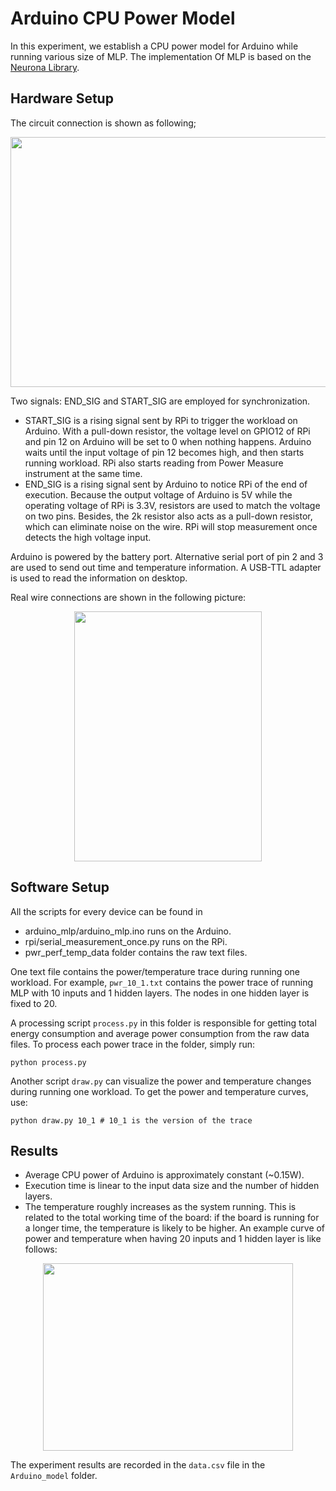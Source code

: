 # Arduino CPU Power Model
In this experiment, we establish a CPU power model for Arduino while running various size of MLP. The implementation Of MLP is based on the [Neurona Library](https://www.arduinolibraries.info/libraries/neurona).

## Hardware Setup
The circuit connection is shown as following;
<div align=center><img width="800" height="400" src="https://github.com/Orienfish/IoTSim_Model/blob/master/Arduino_model/setup.png"/></div>

Two signals: END_SIG and START_SIG are employed for synchronization. 
- START_SIG is a rising signal sent by RPi to trigger the workload on Arduino. With a pull-down resistor, the voltage level on GPIO12 of RPi and pin 12 on Arduino will be set to 0 when nothing happens. Arduino waits until the input voltage of pin 12 becomes high, and then starts running workload. RPi also starts reading from Power Measure instrument at the same time.
- END_SIG is a rising signal sent by Arduino to notice RPi of the end of execution. Because the output voltage of Arduino is 5V while the operating voltage of RPi is 3.3V, resistors are used to match the voltage on two pins. Besides, the 2k resistor also acts as a pull-down resistor, which can eliminate noise on the wire. RPi will stop measurement once detects the high voltage input.

Arduino is powered by the battery port. Alternative serial port of pin 2 and 3 are used to send out time and temperature information. A USB-TTL adapter is used to read the information on desktop.

Real wire connections are shown in the following picture:
<div align=center><img width="300" height="400" src="https://github.com/Orienfish/IoTSim_Model/blob/master/Arduino_model/wire.jpeg"/></div>

## Software Setup
All the scripts for every device can be found in 
- arduino_mlp/arduino_mlp.ino runs on the Arduino.
- rpi/serial_measurement_once.py runs on the RPi.
- pwr_perf_temp_data folder contains the raw text files.

One text file contains the power/temperature trace during running one workload. For example, `pwr_10_1.txt` contains the power trace of running MLP with 10 inputs and 1 hidden layers. The nodes in one hidden layer is fixed to 20.

A processing script `process.py` in this folder is responsible for getting total energy consumption and average power consumption from the raw data files. To process each power trace in the folder, simply run:
```
python process.py
```
Another script `draw.py` can visualize the power and temperature changes during running one workload. To get the power and temperature curves, use:
```
python draw.py 10_1 # 10_1 is the version of the trace
``` 

## Results
- Average CPU power of Arduino is approximately constant (~0.15W).
- Execution time is linear to the input data size and the number of hidden layers.
- The temperature roughly increases as the system running. This is related to the total working time of the board: if the board is running for a longer time, the temperature is likely to be higher. An example curve of power and temperature when having 20 inputs and 1 hidden layer is like follows:
<div align=center><img width="400" height="300" src="https://github.com/Orienfish/IoTSim_Model/blob/master/Arduino_model/20_1.png"/></div>

The experiment results are recorded in the `data.csv` file in the `Arduino_model` folder.